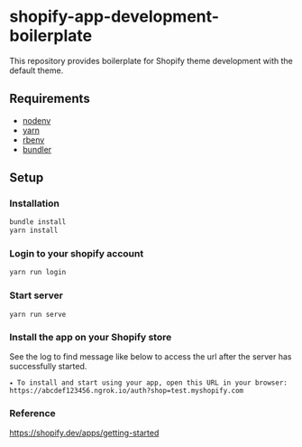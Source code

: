 # shopify-app-development-boilerplate

This repository provides boilerplate for Shopify theme development with the default theme.

## Requirements

- [nodenv](https://github.com/nodenv/nodenv#installation)
- [yarn](https://classic.yarnpkg.com/en/docs/install)
- [rbenv](https://github.com/rbenv/rbenv#installation)
- [bundler](https://github.com/rubygems/bundler)

## Setup

### Installation

```bash
bundle install
yarn install
```

### Login to your shopify account

```bash
yarn run login
```

### Start server

```
yarn run serve
```

### Install the app on your Shopify store

See the log to find message like below to access the url after the server has successfully started.

```
⭑ To install and start using your app, open this URL in your browser:
https://abcdef123456.ngrok.io/auth?shop=test.myshopify.com
```

### Reference

https://shopify.dev/apps/getting-started
